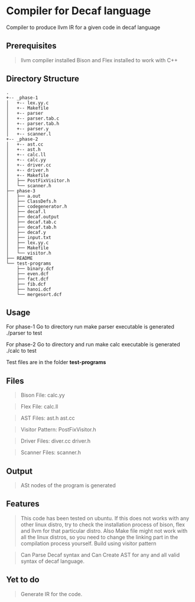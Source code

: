 # Compiler for Decaf language

Compiler to produce llvm IR for a given code in decaf language 


## Prerequisites

> llvm compiler installed
> Bison and Flex installed to work with C++

## Directory Structure
	.
	+-- _phase-1
	│   +-- lex.yy.c
	│   +-- Makefile
	│   +-- parser
	│   +-- parser.tab.c
	│   +-- parser.tab.h
	│   +-- parser.y
	│   +-- scanner.l
	+-- _phase-2
	│   +-- ast.cc
	│   +-- ast.h
	│   +-- calc.ll
	│   +-- calc.yy
	│   +-- driver.cc
	│   +-- driver.h
	│   +-- Makefile
	│   ├── PostFixVisitor.h
	│   └── scanner.h
	├── phase-3
	│   ├── a.out
	│   ├── ClassDefs.h
	│   ├── codegenerator.h
	│   ├── decaf.l
	│   ├── decaf.output
	│   ├── decaf.tab.c
	│   ├── decaf.tab.h
	│   ├── decaf.y
	│   ├── input.txt
	│   ├── lex.yy.c
	│   ├── Makefile
	│   └── visitor.h
	├── README
	└── test-programs
   	    ├── binary.dcf
	    ├── even.dcf
	    ├── fact.dcf
	    ├── fib.dcf
	    ├── hanoi.dcf
	    └── mergesort.dcf



## Usage

For phase-1
	Go to directory run make 
	parser executable is generated
	./parser <file> to test

For phase-2
	Go to directory and run make
	calc executable is generated
	./calc <file> to test	


Test files are in the folder **test-programs**

## Files

> Bison File: calc.yy

> Flex File: calc.ll

> AST Files: ast.h ast.cc

> Visitor Pattern: PostFixVisitor.h

> Driver Files: diver.cc driver.h

> Scanner Files: scanner.h

## Output

>ASt nodes of the program is generated

## Features
> This code has been tested on ubuntu. If this does not works with any other linux distro, try to check the installation process of bison, flex and llvm for that particular distro. Also Make file might not work with all the linux distros, so you need to change the linking part in the compilation process yourself.
> Build using visitor pattern

> Can Parse Decaf syntax and 
> Can Create AST for any and all valid syntax of decaf language.


## Yet to do
>Generate IR for the code.
